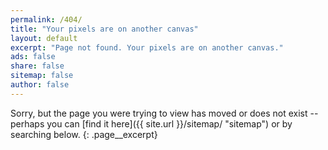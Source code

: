 ```yaml
---
permalink: /404/
title: "Your pixels are on another canvas"
layout: default
excerpt: "Page not found. Your pixels are on another canvas."
ads: false
share: false
sitemap: false
author: false
---
```


Sorry, but the page you were trying to view has moved or does not exist -- perhaps you can [find it here]({{ site.url }}/sitemap/ "sitemap") or by searching below.
{: .page__excerpt}

<div class="typed__secondary">
  <script type="text/javascript">
    var GOOG_FIXURL_LANG = 'en';
    var GOOG_FIXURL_SITE = '{{ site.url }}'
  </script>
  <script type="text/javascript" src="https://linkhelp.clients.google.com/tbproxy/lh/wm/fixurl.js"></script>
</div>
